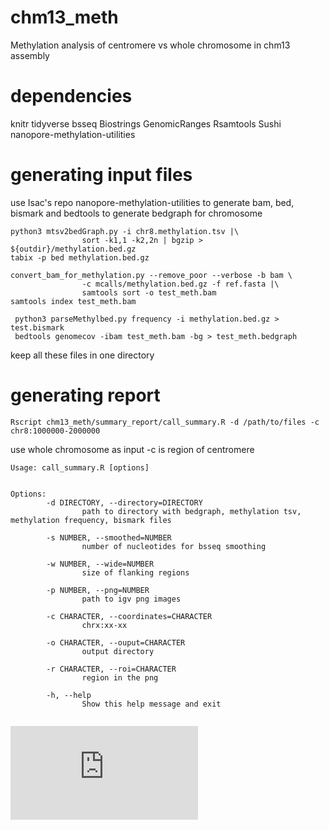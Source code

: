 # chm13_meth
Methylation analysis of centromere vs whole chromosome in chm13 assembly

# dependencies
knitr
tidyverse
bsseq
Biostrings
GenomicRanges
Rsamtools
Sushi
nanopore-methylation-utilities

# generating input files

use Isac's repo nanopore-methylation-utilities to generate bam, bed, bismark and bedtools to generate bedgraph for chromosome

```
python3 mtsv2bedGraph.py -i chr8.methylation.tsv |\
                sort -k1,1 -k2,2n | bgzip > ${outdir}/methylation.bed.gz
tabix -p bed methylation.bed.gz

convert_bam_for_methylation.py --remove_poor --verbose -b bam \
                -c mcalls/methylation.bed.gz -f ref.fasta |\ 
                samtools sort -o test_meth.bam
samtools index test_meth.bam

 python3 parseMethylbed.py frequency -i methylation.bed.gz > test.bismark
 bedtools genomecov -ibam test_meth.bam -bg > test_meth.bedgraph
```
keep all these files in one directory

# generating report

```
Rscript chm13_meth/summary_report/call_summary.R -d /path/to/files -c chr8:1000000-2000000
```
use whole chromosome as input -c is region of centromere
```
Usage: call_summary.R [options]


Options:
        -d DIRECTORY, --directory=DIRECTORY
                path to directory with bedgraph, methylation tsv, methylation frequency, bismark files

        -s NUMBER, --smoothed=NUMBER
                number of nucleotides for bsseq smoothing

        -w NUMBER, --wide=NUMBER
                size of flanking regions

        -p NUMBER, --png=NUMBER
                path to igv png images

        -c CHARACTER, --coordinates=CHARACTER
                chrx:xx-xx

        -o CHARACTER, --ouput=CHARACTER
                output directory

        -r CHARACTER, --roi=CHARACTER
                region in the png

        -h, --help
                Show this help message and exit


```
![example_report](https://github.com/gmoneyomics/chm13_meth/tree/master/plots/chr8.methylation.pdf)
